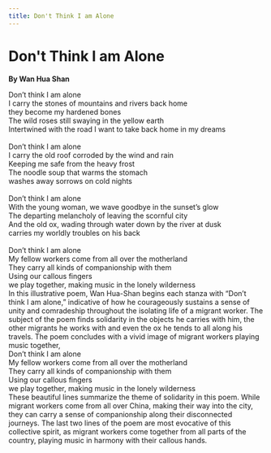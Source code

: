 ```yaml
---
title: Don't Think I am Alone
---
```

# Don't Think I am Alone
**By Wan Hua Shan**

<html>
    <head>
        <link rel="stylesheet" href="stylesheet.css">
        <p></p>
    </head>
    <body>
        <div class = "poetBox">
            <div class= "flexbox-poem flexbox-item-1">
            Don’t think I am alone<br />
            I carry the stones of mountains and rivers back home<br />
            they become my hardened bones<br />
            The wild roses still swaying in the yellow earth<br />
            Intertwined with the road I want to take back home in my dreams<br />
            <br/>
            Don’t think I am alone<br />
            I carry the old roof corroded by the wind and rain<br />
            Keeping me safe from the heavy frost<br />
            The noodle soup that warms the stomach<br />
            washes away sorrows on cold nights<br />
            <br/>
            Don’t think I am alone<br />
            With the young woman, we wave goodbye in the sunset’s glow<br />
            The departing melancholy of leaving the scornful city<br />
            And the old ox, wading through water down by the river at dusk<br />
            carries my worldly troubles on his back<br />
            <br/>
            Don’t think I am alone<br />
            My fellow workers come from all over the motherland<br />
            They carry all kinds of companionship with them <br />
            Using our callous fingers<br />
            we play together, making music in the lonely wilderness<br />      
            </div>
            <div class="flexbox-blurb flexbox-item-2">
            In this illustrative poem, Wan Hua-Shan begins each stanza with “Don’t think I am alone,” indicative of how he courageously sustains a sense of unity and comradeship throughout the isolating life of a migrant worker. The subject of the poem finds solidarity in the objects he carries with him, the other migrants he works with and even the ox he tends to all along his travels. The poem concludes with a vivid image of migrant workers playing music together, 
                <div class="quotedpoetry" > 
                Don’t think I am alone<br />
                My fellow workers come from all over the motherland<br />
                They carry all kinds of companionship with them <br />
                Using our callous fingers<br />
                we play together, making music in the lonely wilderness<br />
                </div>
            These beautiful lines summarize the theme of solidarity in this poem. While migrant workers come from all over China, making their way into the city, they can carry a sense of companionship along their disconnected journeys. The last two lines of the poem are most evocative of this collective spirit, as migrant workers come together from all parts of the country, playing music in harmony with their callous hands.
            </div>
        </div>
    </body>
</html>
